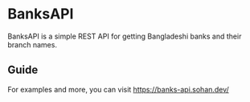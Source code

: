 # BanksAPI

BanksAPI is a simple REST API for getting Bangladeshi banks and their branch names.

## Guide

For examples and more, you can visit https://banks-api.sohan.dev/
